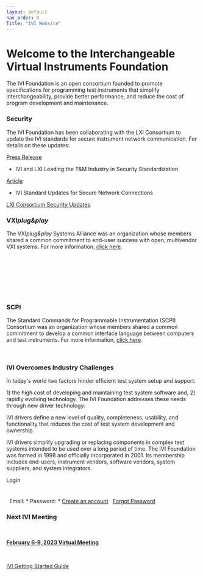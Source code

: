 ```yaml
---
layout: default
nav_order: 0
Title: "IVI Website"
---
```


# Welcome to the Interchangeable Virtual Instruments Foundation

The IVI Foundation is an open consortium founded to promote
specifications for programming test instruments that simplify
interchangeability, provide better performance, and reduce the cost of
program development and maintenance.


### Security<span class="style1"> </span>


The IVI Foundation has been collaborating with the LXI Consortium to
update the IVI standards for secure instrument network communication.
For details on these updates:



[Press
Release](http://lxistandard.org/Documents/News/2022-08_IVI_and_LXI_Press_Release.pdf)
- IVI and LXI Leading the T\&M Industry in Security Standardization



[Article](http://lxistandard.org/Documents/Articles/IviSecurityFeatures.pdf)
- IVI Standard Updates for Secure Network Connections



[LXI Consortium Security Updates](https://lxistandard.org/)



### VXI*plug\&play*<span class="style1"> </span>


The VXI*plug\&play* Systems Alliance was an organization whose members
shared a common commitment to end-user success with open, multivendor
VXI systems. For more information, [click
here](http://ivifoundation.org/VXIPlug_Play/default.html).

 

###  

###  

### SCPI

The Standard Commands for Programmable Instrumentation (SCPI) Consortium
was an organization whose members shared a common commitment to develop
a common interface language between computers and test instruments. For
more information, [click
here](http://ivifoundation.org/scpi/default.html).



 

### IVI Overcomes Industry Challenges

In today's world two factors hinder efficient test system setup and
support:

1\) the high cost of developing and maintaining test system software
and, 2) rapidly evolving technology. The IVI Foundation addresses these
needs through new driver technology:

IVI drivers define a new level of quality, completeness, usability, and
functionality that reduces the cost of test system development and
ownership.

IVI drivers simplify upgrading or replacing components in complex test
systems intended to be used over a long period of time. The IVI
Foundation was formed in 1998 and officially incorporated in 2001. Its
membership includes end-users, instrument vendors, software vendors,
system suppliers, and system integrators.




















<div class="clear">

</div>

</div>

</div>

<div id="homeRightCol" style="height: 539px">

<div id="loginArea">

<span>Login</span>

<div style="font-size: 8px;">

 

</div>

  Email:
\* Password:
\*
[Create an account](membership/create_member.html)   [Forgot
Password](membership/recoverpassword.html)

</div>

<div class="failureText">

</div>

<div class="vertLineshort">

### Next IVI Meeting

 

[**February 6-9, 2023 Virtual
Meeting**](http://www.ivifoundation.org/meetings/2023Feb/Default-FEB2023.html)

 

</div>

<div class="vertLineshort">

[](downloads/IVI_GSG%20v1.01.pdf)

[IVI Getting Started Guide](downloads/IVI-GSG-CurrentVersion.pdf)

 

</div>

</div>
